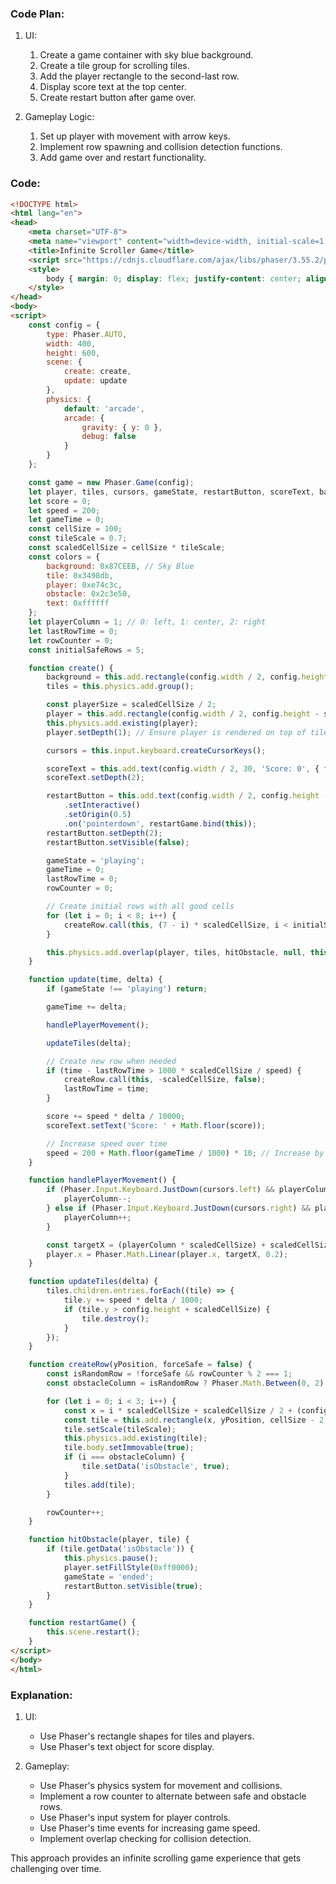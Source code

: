 ### Code Plan:

1. UI:
   1. Create a game container with sky blue background. 
   2. Create a tile group for scrolling tiles.
   3. Add the player rectangle to the second-last row.
   4. Display score text at the top center.
   5. Create restart button after game over.

2. Gameplay Logic:
   1. Set up player with movement with arrow keys.
   2. Implement row spawning and collision detection functions.
   3. Add game over and restart functionality.

### Code:

```html
<!DOCTYPE html>
<html lang="en">
<head>
    <meta charset="UTF-8">
    <meta name="viewport" content="width=device-width, initial-scale=1.0">
    <title>Infinite Scroller Game</title>
    <script src="https://cdnjs.cloudflare.com/ajax/libs/phaser/3.55.2/phaser.min.js"></script>
    <style>
        body { margin: 0; display: flex; justify-content: center; align-items: center; height: 100vh; background-color: #f0f0f0; }
    </style>
</head>
<body>
<script>
    const config = {
        type: Phaser.AUTO,
        width: 400,
        height: 600,
        scene: {
            create: create,
            update: update
        },
        physics: {
            default: 'arcade',
            arcade: {
                gravity: { y: 0 },
                debug: false
            }
        }
    };

    const game = new Phaser.Game(config);
    let player, tiles, cursors, gameState, restartButton, scoreText, background;
    let score = 0;
    let speed = 200;
    let gameTime = 0;
    const cellSize = 100;
    const tileScale = 0.7;
    const scaledCellSize = cellSize * tileScale;
    const colors = {
        background: 0x87CEEB, // Sky Blue
        tile: 0x3498db,
        player: 0xe74c3c,
        obstacle: 0x2c3e50,
        text: 0xffffff
    };
    let playerColumn = 1; // 0: left, 1: center, 2: right
    let lastRowTime = 0;
    let rowCounter = 0;
    const initialSafeRows = 5;

    function create() {
        background = this.add.rectangle(config.width / 2, config.height / 2, config.width, config.height, colors.background);
        tiles = this.physics.add.group();

        const playerSize = scaledCellSize / 2;
        player = this.add.rectangle(config.width / 2, config.height - scaledCellSize * 1.5, playerSize, playerSize, colors.player);
        this.physics.add.existing(player);
        player.setDepth(1); // Ensure player is rendered on top of tiles

        cursors = this.input.keyboard.createCursorKeys();

        scoreText = this.add.text(config.width / 2, 30, 'Score: 0', { fontSize: '24px', fill: '#fff' }).setOrigin(0.5);
        scoreText.setDepth(2);

        restartButton = this.add.text(config.width / 2, config.height - 40, 'Restart', { fontSize: '24px', fill: '#fff', backgroundColor: '#e74c3c', padding: 10 })
            .setInteractive()
            .setOrigin(0.5)
            .on('pointerdown', restartGame.bind(this));
        restartButton.setDepth(2);
        restartButton.setVisible(false);

        gameState = 'playing';
        gameTime = 0;
        lastRowTime = 0;
        rowCounter = 0;

        // Create initial rows with all good cells
        for (let i = 0; i < 8; i++) {
            createRow.call(this, (7 - i) * scaledCellSize, i < initialSafeRows);
        }

        this.physics.add.overlap(player, tiles, hitObstacle, null, this);
    }

    function update(time, delta) {
        if (gameState !== 'playing') return;

        gameTime += delta;

        handlePlayerMovement();

        updateTiles(delta);

        // Create new row when needed
        if (time - lastRowTime > 1000 * scaledCellSize / speed) {
            createRow.call(this, -scaledCellSize, false);
            lastRowTime = time;
        }

        score += speed * delta / 10000;
        scoreText.setText('Score: ' + Math.floor(score));

        // Increase speed over time
        speed = 200 + Math.floor(gameTime / 1000) * 10; // Increase by 10 every second
    }

    function handlePlayerMovement() {
        if (Phaser.Input.Keyboard.JustDown(cursors.left) && playerColumn > 0) {
            playerColumn--;
        } else if (Phaser.Input.Keyboard.JustDown(cursors.right) && playerColumn < 2) {
            playerColumn++;
        }

        const targetX = (playerColumn * scaledCellSize) + scaledCellSize / 2 + (config.width - 3 * scaledCellSize) / 2;
        player.x = Phaser.Math.Linear(player.x, targetX, 0.2);
    }

    function updateTiles(delta) {
        tiles.children.entries.forEach((tile) => {
            tile.y += speed * delta / 1000;
            if (tile.y > config.height + scaledCellSize) {
                tile.destroy();
            }
        });
    }

    function createRow(yPosition, forceSafe = false) {
        const isRandomRow = !forceSafe && rowCounter % 2 === 1;
        const obstacleColumn = isRandomRow ? Phaser.Math.Between(0, 2) : -1;

        for (let i = 0; i < 3; i++) {
            const x = i * scaledCellSize + scaledCellSize / 2 + (config.width - 3 * scaledCellSize) / 2;
            const tile = this.add.rectangle(x, yPosition, cellSize - 2, cellSize - 2, i === obstacleColumn ? colors.obstacle : colors.tile);
            tile.setScale(tileScale);
            this.physics.add.existing(tile);
            tile.body.setImmovable(true);
            if (i === obstacleColumn) {
                tile.setData('isObstacle', true);
            }
            tiles.add(tile);
        }

        rowCounter++;
    }

    function hitObstacle(player, tile) {
        if (tile.getData('isObstacle')) {
            this.physics.pause();
            player.setFillStyle(0xff0000);
            gameState = 'ended';
            restartButton.setVisible(true);
        }
    }

    function restartGame() {
        this.scene.restart();
    }
</script>
</body>
</html>
```

### Explanation:

1. UI:
   - Use Phaser's rectangle shapes for tiles and players.
   - Use Phaser's text object for score display.

2. Gameplay:
   - Use Phaser's physics system for movement and collisions.
   - Implement a row counter to alternate between safe and obstacle rows.
   - Use Phaser's input system for player controls.
   - Use Phaser's time events for increasing game speed.
   - Implement overlap checking for collision detection.

This approach provides an infinite scrolling game experience that gets challenging over time.